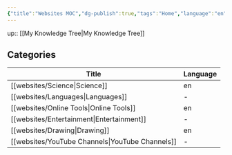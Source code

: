 ```yaml
---
{"title":"Websites MOC","dg-publish":true,"tags":"Home","language":"en","permalink":"/websites/websites/","dgPassFrontmatter":true}
---
```


up:: [[My Knowledge Tree\|My Knowledge Tree]]

## Categories

| Title                                              | Language |
| -------------------------------------------------- | -------- |
| [[websites/Science\|Science]]                   | en       |
| [[websites/Languages\|Languages]]               | \-       |
| [[websites/Online Tools\|Online Tools]]         | en       |
| [[websites/Entertainment\|Entertainment]]       | \-       |
| [[websites/Drawing\|Drawing]]                   | en       |
| [[websites/YouTube Channels\|YouTube Channels]] | \-       |


